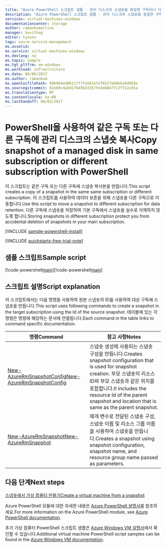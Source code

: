 ```yaml
---
title: "Azure PowerShell 스크립트 샘플 - 관리 디스크의 스냅숏을 동일한 구독이나 다른 구독으로 복사(이동) | Microsoft Docs"
description: "Azure PowerShell 스크립트 샘플 - 관리 디스크의 스냅숏을 동일한 구독이나 다른 구독으로 복사(이동)"
services: virtual-machines-windows
documentationcenter: storage
author: ramankumarlive
manager: kavithag
editor: tysonn
tags: azure-service-management
ms.assetid: 
ms.service: virtual-machines-windows
ms.devlang: na
ms.topic: sample
ms.tgt_pltfrm: vm-windows
ms.workload: infrastructure
ms.date: 06/06/2017
ms.author: ramankum
ms.openlocfilehash: 69b9b4ed86117f7fe561e7e70227e60e6a9d858e
ms.sourcegitcommit: 02e69c4a9d17645633357fe3d46677c2ff22c85a
ms.translationtype: MT
ms.contentlocale: ko-KR
ms.lasthandoff: 08/03/2017
---
```

# <a name="copy-snapshot-of-a-managed-disk-in-same-subscription-or-different-subscription-with-powershell"></a><span data-ttu-id="8666e-103">PowerShell을 사용하여 같은 구독 또는 다른 구독에 관리 디스크의 스냅숏 복사</span><span class="sxs-lookup"><span data-stu-id="8666e-103">Copy snapshot of a managed disk in same subscription or different subscription with PowerShell</span></span>

<span data-ttu-id="8666e-104">이 스크립트는 같은 구독 또는 다른 구독에 스냅숏 복사본을 만듭니다.</span><span class="sxs-lookup"><span data-stu-id="8666e-104">This script creates a copy of a snapshot in the same same subscription or different subscription.</span></span> <span data-ttu-id="8666e-105">이 스크립트를 사용하여 데이터 보존을 위해 스냅숏을 다른 구독으로 이동합니다.</span><span class="sxs-lookup"><span data-stu-id="8666e-105">Use this script to move a snapshot to different subscription for data retention.</span></span> <span data-ttu-id="8666e-106">다른 구독에 스냅숏을 저장하여 기본 구독에서 스냅숏을 실수로 삭제하지 않도록 합니다.</span><span class="sxs-lookup"><span data-stu-id="8666e-106">Storing snapshots in different subscription protect you from accidental deletion of snapshots in your main subscription.</span></span> 

[!INCLUDE [sample-powershell-install](../../../includes/sample-powershell-install.md)]

[!INCLUDE [quickstarts-free-trial-note](../../../includes/quickstarts-free-trial-note.md)]

## <a name="sample-script"></a><span data-ttu-id="8666e-107">샘플 스크립트</span><span class="sxs-lookup"><span data-stu-id="8666e-107">Sample script</span></span>

<span data-ttu-id="8666e-108">[!code-powershell[main](../../../powershell_scripts/storage/copy-snapshot-to-same-or-different-subscription/copy-snapshot-to-same-or-different-subscription.ps1 "스냅숏 복사")]</span><span class="sxs-lookup"><span data-stu-id="8666e-108">[!code-powershell[main](../../../powershell_scripts/storage/copy-snapshot-to-same-or-different-subscription/copy-snapshot-to-same-or-different-subscription.ps1 "Copy snapshot")]</span></span>


## <a name="script-explanation"></a><span data-ttu-id="8666e-109">스크립트 설명</span><span class="sxs-lookup"><span data-stu-id="8666e-109">Script explanation</span></span>

<span data-ttu-id="8666e-110">이 스크립트에서는 다음 명령을 사용하여 원본 스냅숏의 ID를 사용하여 대상 구독에 스냅숏을 만듭니다.</span><span class="sxs-lookup"><span data-stu-id="8666e-110">This script uses following commands to create a snapshot in the target subscription using the Id of the source snapshot.</span></span> <span data-ttu-id="8666e-111">테이블에 있는 각 명령은 명령에 해당하는 문서에 연결됩니다.</span><span class="sxs-lookup"><span data-stu-id="8666e-111">Each command in the table links to command specific documentation.</span></span>

| <span data-ttu-id="8666e-112">명령</span><span class="sxs-lookup"><span data-stu-id="8666e-112">Command</span></span> | <span data-ttu-id="8666e-113">참고 사항</span><span class="sxs-lookup"><span data-stu-id="8666e-113">Notes</span></span> |
|---|---|
| [<span data-ttu-id="8666e-114">New-AzureRmSnapshotConfig</span><span class="sxs-lookup"><span data-stu-id="8666e-114">New-AzureRmSnapshotConfig</span></span>](/powershell/module/azurerm.compute/New-AzureRmSnapshotConfig) | <span data-ttu-id="8666e-115">스냅숏 생성에 사용되는 스냅숏 구성을 만듭니다.</span><span class="sxs-lookup"><span data-stu-id="8666e-115">Creates snapshot configuration that is used for snapshot creation.</span></span> <span data-ttu-id="8666e-116">부모 스냅숏의 리소스 ID와 부모 스냅숏과 같은 위치를 포함합니다.</span><span class="sxs-lookup"><span data-stu-id="8666e-116">It includes the resource Id of the parent snapshot and location that is same as the parent snapshot.</span></span>  |
| [<span data-ttu-id="8666e-117">New-AzureRmSnapshot</span><span class="sxs-lookup"><span data-stu-id="8666e-117">New-AzureRmSnapshot</span></span>](/powershell/module/azurerm.compute/New-AzureRmDisk) | <span data-ttu-id="8666e-118">매개 변수로 전달된 스냅숏 구성, 스냅숏 이름 및 리소스 그룹 이름을 사용하여 스냅숏을 만듭니다.</span><span class="sxs-lookup"><span data-stu-id="8666e-118">Creates a snapshot using snapshot configuration, snapshot name, and resource group name passed as parameters.</span></span> |


## <a name="next-steps"></a><span data-ttu-id="8666e-119">다음 단계</span><span class="sxs-lookup"><span data-stu-id="8666e-119">Next steps</span></span>

[<span data-ttu-id="8666e-120">스냅숏에서 가상 컴퓨터 만들기</span><span class="sxs-lookup"><span data-stu-id="8666e-120">Create a virtual machine from a snapshot</span></span>](./../../virtual-machines/scripts/virtual-machines-windows-powershell-sample-create-vm-from-snapshot.md?toc=%2fpowershell%2fmodule%2ftoc.json)

<span data-ttu-id="8666e-121">Azure PowerShell 모듈에 대한 자세한 내용은 [Azure PowerShell 설명서](/powershell/azure/overview)를 참조하세요.</span><span class="sxs-lookup"><span data-stu-id="8666e-121">For more information on the Azure PowerShell module, see [Azure PowerShell documentation](/powershell/azure/overview).</span></span>

<span data-ttu-id="8666e-122">추가 가상 컴퓨터 PowerShell 스크립트 샘플은 [Azure Windows VM 설명서](../../virtual-machines/windows/powershell-samples.md?toc=%2fazure%2fvirtual-machines%2fwindows%2ftoc.json)에서 확인할 수 있습니다.</span><span class="sxs-lookup"><span data-stu-id="8666e-122">Additional virtual machine PowerShell script samples can be found in the [Azure Windows VM documentation](../../virtual-machines/windows/powershell-samples.md?toc=%2fazure%2fvirtual-machines%2fwindows%2ftoc.json).</span></span>
